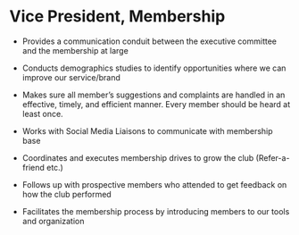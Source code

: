 # Vice President, Membership 

* Provides a communication conduit between the executive committee and the membership at large 

* Conducts demographics studies to identify opportunities where we can improve our service/brand  

* Makes sure all member’s suggestions and complaints are handled in an effective, timely, and efficient manner. Every member should be heard at least once.  

* Works with Social Media Liaisons to communicate with membership base 

* Coordinates and executes membership drives to grow the club (Refer-a-friend etc.) 

* Follows up with prospective members who attended to get feedback on how the club performed 

* Facilitates the membership process by introducing members to our tools and organization 